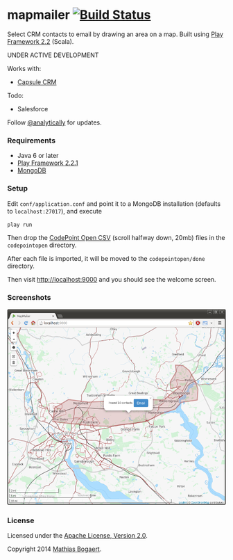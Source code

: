 mapmailer [![Build Status](https://travis-ci.org/analytically/mapmailer.png)](https://travis-ci.org/analytically/mapmailer)
=========

Select CRM contacts to email by drawing an area on a map. Built using [Play Framework 2.2](http://www.playframework.org) (Scala).

UNDER ACTIVE DEVELOPMENT

Works with:
  - [Capsule CRM](http://www.capsulecrm.com/)

Todo:
  - Salesforce

Follow [@analytically](http://twitter.com/analytically) for updates.

### Requirements

- Java 6 or later
- [Play Framework 2.2.1](http://www.playframework.org)
- [MongoDB](http://www.mongodb.org)

### Setup

Edit `conf/application.conf` and point it to a MongoDB installation (defaults to `localhost:27017`), and execute

``` sh
play run
```

Then drop the [CodePoint Open CSV](https://www.ordnancesurvey.co.uk/opendatadownload/products.html) (scroll halfway down, 20mb)
files in the `codepointopen` directory.

After each file is imported, it will be moved to the `codepointopen/done` directory.

Then visit [http://localhost:9000](http://localhost:9000) and you should see the welcome screen.

### Screenshots

![screenshot](screenshot.png)

### License

Licensed under the [Apache License, Version 2.0](http://www.apache.org/licenses/LICENSE-2.0).

Copyright 2014 [Mathias Bogaert](mailto:mathias.bogaert@gmail.com).
